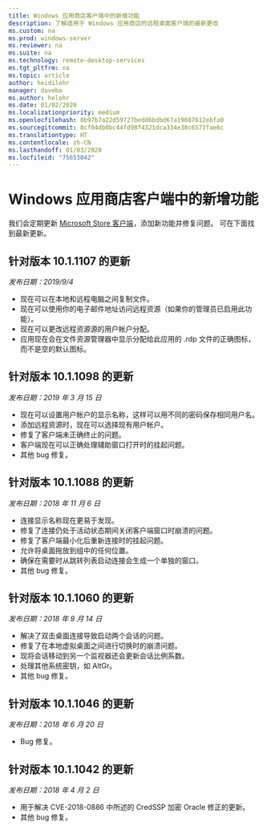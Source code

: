 ```yaml
---
title: Windows 应用商店客户端中的新增功能
description: 了解适用于 Windows 应用商店的远程桌面客户端的最新更改
ms.custom: na
ms.prod: windows-server
ms.reviewer: na
ms.suite: na
ms.technology: remote-desktop-services
ms.tgt_pltfrm: na
ms.topic: article
author: heidilohr
manager: daveba
ms.author: helohr
ms.date: 01/02/2020
ms.localizationpriority: medium
ms.openlocfilehash: 8b97b7a22d59727bedd6bdbd67a19087612ebfa0
ms.sourcegitcommit: 8cf04db0bc44fd98f4321dca334e38c6573fae6c
ms.translationtype: HT
ms.contentlocale: zh-CN
ms.lasthandoff: 01/03/2020
ms.locfileid: "75653042"
---
```

# <a name="whats-new-in-the-windows-store-client"></a>Windows 应用商店客户端中的新增功能

我们会定期更新 [Microsoft Store 客户端](windows.md)，添加新功能并修复问题。 可在下面找到最新更新。

## <a name="updates-for-version-1011107"></a>针对版本 10.1.1107 的更新

*发布日期：2019/9/4*

- 现在可以在本地和远程电脑之间复制文件。
- 现在可以使用你的电子邮件地址访问远程资源（如果你的管理员已启用此功能）。
- 现在可以更改远程资源源的用户帐户分配。
- 应用现在会在文件资源管理器中显示分配给此应用的 .rdp 文件的正确图标，而不是空的默认图标。

## <a name="updates-for-version-1011098"></a>针对版本 10.1.1098 的更新

*发布日期：2019 年 3 月 15 日*

- 现在可以设置用户帐户的显示名称，这样可以用不同的密码保存相同用户名。
- 添加远程资源时，现在可以选择现有用户帐户。
- 修复了客户端未正确终止的问题。
- 客户端现在可以正确处理辅助窗口打开时的挂起问题。
- 其他 bug 修复。

## <a name="updates-for-version-1011088"></a>针对版本 10.1.1088 的更新

*发布日期：2018 年 11 月 6 日*

- 连接显示名称现在更易于发现。
- 修复了连接仍处于活动状态期间关闭客户端窗口时崩溃的问题。
- 修复了客户端最小化后重新连接时的挂起问题。
- 允许将桌面拖放到组中的任何位置。
- 确保在需要时从跳转列表启动连接会生成一个单独的窗口。
- 其他 bug 修复。

## <a name="updates-for-version-1011060"></a>针对版本 10.1.1060 的更新

*发布日期：2018 年 9 月 14 日*

- 解决了双击桌面连接导致启动两个会话的问题。
- 修复了在本地虚拟桌面之间进行切换时的崩溃问题。
- 现将会话移动到另一个监视器还会更新会话比例系数。
- 处理其他系统密钥，如 AltGr。
- 其他 bug 修复。

## <a name="updates-for-version-1011046"></a>针对版本 10.1.1046 的更新

*发布日期：2018 年 6 月 20 日*

- Bug 修复。

## <a name="updates-for-version-1011042"></a>针对版本 10.1.1042 的更新

*发布日期：2018 年 4 月 2 日*

- 用于解决 CVE-2018-0886 中所述的 CredSSP 加密 Oracle 修正的更新。
- 其他 bug 修复。
